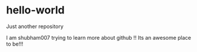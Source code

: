 # hello-world
Just another repository


I am shubham007 trying to learn more about github !!
Its an awesome place to be!!! 
